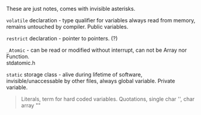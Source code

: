 
These are just notes, comes with invisible asterisks.

`volatile` declaration - type qualifier for variables always read from memory, remains untouched by compiler.
Public variables.

`restrict` declaration - pointer to pointers. (?)

`_Atomic` - can be read or modified without interrupt, can not be Array nor Function.  
stdatomic.h

`static` storage class - alive during lifetime of software, invisible/unaccessable by other files, always global variable.
Private variable.


> Literals, term for hard coded variables.
> Quotations, single char '', char array ""